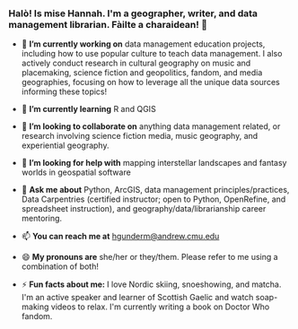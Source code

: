 ### Halò! Is mise Hannah. I'm a geographer, writer, and data management librarian. Fàilte a charaidean! 👋

- 🔭 **I’m currently working on** data management education projects, including how to use popular culture to teach data management. I also actively conduct research in cultural geography on music and placemaking, science fiction and geopolitics, fandom, and media geographies, focusing on how to leverage all the unique data sources informing these topics!

- 🌱 **I’m currently learning** R and QGIS

- 👯 **I’m looking to collaborate on** anything data management related, or research involving science fiction media, music geography, and experiential geography.

- 🤔 **I’m looking for help with** mapping interstellar landscapes and fantasy worlds in geospatial software

- 💬 **Ask me about** Python, ArcGIS, data management principles/practices, Data Carpentries (certified instructor; open to Python, OpenRefine, and spreadsheet instruction), and geography/data/librarianship career mentoring.

- 📫 **You can reach me at** hgunderm@andrew.cmu.edu

- 😄 **My pronouns are** she/her or they/them. Please refer to me using a combination of both!

- ⚡ **Fun facts about me:** I love Nordic skiing, snoeshowing, and matcha. I'm an active speaker and learner of Scottish Gaelic and watch soap-making videos to relax. I'm currently writing a book on Doctor Who fandom.
